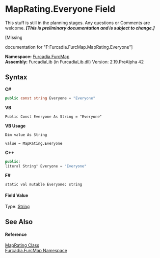 # MapRating.Everyone Field
This stuff is still in the planning stages. Any questions or Comments are welcome. _**\[This is preliminary documentation and is subject to change.\]**_

\[Missing <summary> documentation for "F:Furcadia.FurcMap.MapRating.Everyone"\]

**Namespace:**&nbsp;<a href="N_Furcadia_FurcMap">Furcadia.FurcMap</a><br />**Assembly:**&nbsp;FurcadiaLib (in FurcadiaLib.dll) Version: 2.19.PreAlpha 42

## Syntax

**C#**<br />
``` C#
public const string Everyone = "Everyone"
```

**VB**<br />
``` VB
Public Const Everyone As String = "Everyone"
```

**VB Usage**<br />
``` VB Usage
Dim value As String

value = MapRating.Everyone

```

**C++**<br />
``` C++
public:
literal String^ Everyone = "Everyone"
```

**F#**<br />
``` F#
static val mutable Everyone: string
```


#### Field Value
Type: <a href="http://msdn2.microsoft.com/en-us/library/s1wwdcbf" target="_blank">String</a>

## See Also


#### Reference
<a href="T_Furcadia_FurcMap_MapRating">MapRating Class</a><br /><a href="N_Furcadia_FurcMap">Furcadia.FurcMap Namespace</a><br />